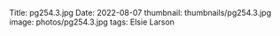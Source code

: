 Title: pg254.3.jpg
Date: 2022-08-07
thumbnail: thumbnails/pg254.3.jpg
image: photos/pg254.3.jpg
tags: Elsie Larson

